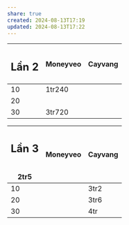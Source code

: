 ```yaml
---
share: true
created: 2024-08-13T17:19
updated: 2024-08-13T17:22
---
```


| <h2>Lần 2</h2> | Moneyveo | Cayvang |
| -------------- | -------- | ------- |
| 10             | 1tr240   |         |
| 20             |          |         |
| 30             | 3tr720   |         |

| <h2>Lần 3</h2><br>2tr5 | Moneyveo | Cayvang |
| ---------------------- | -------- | ------- |
| 10                     |          | 3tr2    |
| 20                     |          | 3tr6    |
| 30                     |          | 4tr     |

